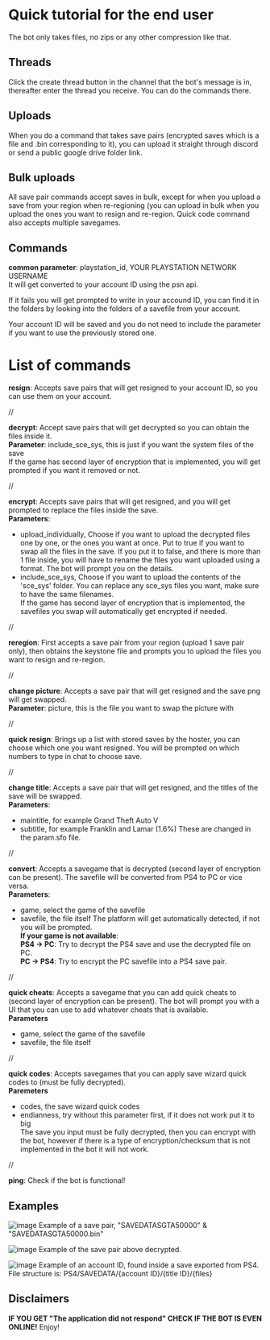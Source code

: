 # Quick tutorial for the end user
The bot only takes files, no zips or any other compression like that.

## Threads
Click the create thread button in the channel that the bot's message is in, thereafter enter the thread you receive. You can do the commands there.

## Uploads
When you do a command that takes save pairs (encrypted saves which is a file and .bin corresponding to it), you can upload it straight through discord or send a public google drive folder link.

## Bulk uploads
All save pair commands accept saves in bulk, except for when you upload a save from your region when re-regioning (you can upload in bulk when you upload the ones you want to resign and re-region. Quick code command also accepts multiple savegames.

## Commands
**common parameter**: playstation_id, YOUR PLAYSTATION NETWORK USERNAME  
It will get converted to your account ID using the psn api. 

If it fails you will get prompted to write in your accound ID, you can find it in the folders by looking into the folders of a savefile from your account. 

Your account ID will be saved and you do not need to include the parameter if you want to use the previously stored one.

# List of commands

**resign**: Accepts save pairs that will get resigned to your account ID, so you can use them on your account.  

//

**decrypt**: Accept save pairs that will get decrypted so you can obtain the files inside it.   
**Parameter**: include_sce_sys, this is just if you want the system files of the save   
If the game has second layer of encryption that is implemented, you will get prompted if you want it removed or not.  

//

**encrypt**: Accepts save pairs that will get resigned, and you will get prompted to replace the files inside the save.  
**Parameters**:
- upload_individually, Choose if you want to upload the decrypted files one by one, or the ones you want at once. Put to true if you want to swap all the files in the save. If you put it to false, and there is more than 1 file inside, you will have to rename the files you want uploaded using a format. The bot will prompt you on the details.
- include_sce_sys, Choose if you want to upload the contents of the 'sce_sys' folder. You can replace any sce_sys files you want, make sure to have the same filenames.  
If the game has second layer of encryption that is implemented, the savefiles you swap will automatically get encrypted if needed.  

//

**reregion**: First accepts a save pair from your region (upload 1 save pair only), then obtains the keystone file and prompts you to upload the files you want to resign and re-region.  

//

**change picture**: Accepts a save pair that will get resigned and the save png will get swapped.  
**Parameter**: picture, this is the file you want to swap the picture with  

//

**quick resign**: Brings up a list with stored saves by the hoster, you can choose which one you want resigned. You will be prompted on which numbers to type in chat to choose save.  

//

**change title**: Accepts a save pair that will get resigned, and the titles of the save will be swapped.  
**Parameters**: 
- maintitle, for example Grand Theft Auto V
- subtitle, for example Franklin and Lamar (1.6%)
These are changed in the param.sfo file.  

//

**convert**: Accepts a savegame that is decrypted (second layer of encryption can be present). The savefile will be converted from PS4 to PC or vice versa.   
**Parameters**:
- game, select the game of the savefile
- savefile, the file itself
The platform will get automatically detected, if not you will be prompted.  
**If your game is not available**:  
**PS4 -> PC**: Try to decrypt the PS4 save and use the decrypted file on PC.  
**PC -> PS4**: Try to encrypt the PC savefile into a PS4 save pair.    

//

**quick cheats**: Accepts a savegame that you can add quick cheats to (second layer of encryption can be present). The bot will prompt you with a UI that you can use to add whatever cheats that is available.   
**Parameters**
- game, select the game of the savefile
- savefile, the file itself   

//

**quick codes**: Accepts savegames that you can apply save wizard quick codes to (must be fully decrypted).  
**Paremeters**
- codes, the save wizard quick codes
- endianness, try without this parameter first, if it does not work put it to big  
The save you input must be fully decrypted, then you can encrypt with the bot, however if there is a type of encryption/checksum that is not implemented in the bot it will not work.

//

**ping**: Check if the bot is functional!  

## Examples
![image](https://github.com/hzhreal/HTOS/assets/142254293/19c7a4f6-1838-4bcf-872c-f087c0c5a9be)
Example of a save pair, "SAVEDATASGTA50000" & "SAVEDATASGTA50000.bin"

![image](https://github.com/hzhreal/HTOS/assets/142254293/b8273c63-7292-4d7a-9596-e6b6e69ad8bb)
Example of the save pair above decrypted.

![image](https://github.com/hzhreal/HTOS/assets/142254293/2ed0b6b8-b18c-4a2b-94e9-5abb0b029043)
Example of an account ID, found inside a save exported from PS4. File structure is: PS4/SAVEDATA/{account ID}/{title ID}/{files}

## Disclaimers
**IF YOU GET "The application did not respond" CHECK IF THE BOT IS EVEN ONLINE!**
Enjoy!
